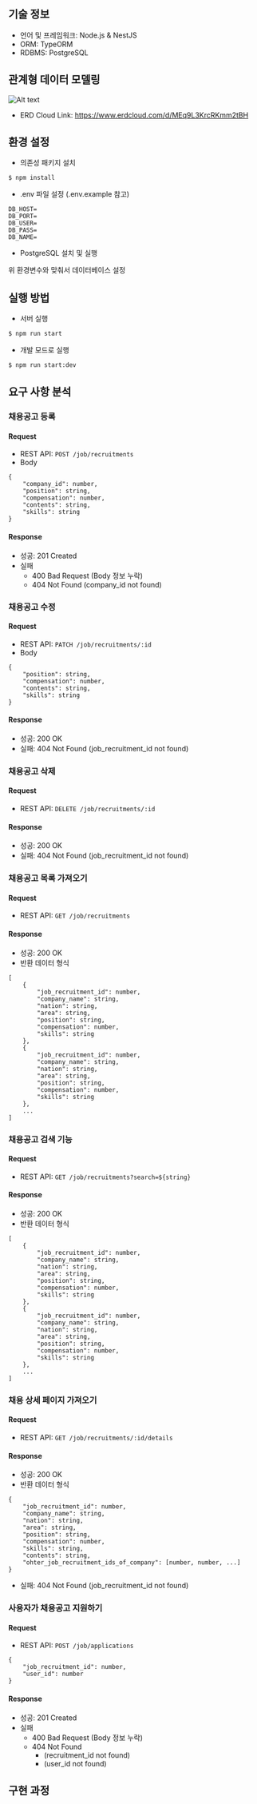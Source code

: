 ## 기술 정보
- 언어 및 프레임워크: Node.js & NestJS
- ORM: TypeORM
- RDBMS: PostgreSQL

## 관계형 데이터 모델링

![Alt text](./docs/images/erd_modeling.png)

- ERD Cloud Link: https://www.erdcloud.com/d/MEq9L3KrcRKmm2tBH

## 환경 설정

- 의존성 패키지 설치
```bash
$ npm install
```

- .env 파일 설정 (.env.example 참고)
```.env
DB_HOST=
DB_PORT=
DB_USER=
DB_PASS=
DB_NAME=
```

- PostgreSQL 설치 및 실행

위 환경변수와 맞춰서 데이터베이스 설정


## 실행 방법

- 서버 실행
```bash
$ npm run start
```


- 개발 모드로 실행
```bash
$ npm run start:dev
```

## 요구 사항 분석

### 채용공고 등록

#### Request
- REST API: `POST /job/recruitments`
- Body
```
{
	"company_id": number,
	"position": string,
	"compensation": number,
	"contents": string,
	"skills": string
}
```
#### Response
- 성공: 201 Created
- 실패
  - 400 Bad Request (Body 정보 누락)
  - 404 Not Found (company_id not found)

### 채용공고 수정

#### Request
- REST API: `PATCH /job/recruitments/:id`
- Body
```
{
	"position": string,
	"compensation": number,
	"contents": string,
	"skills": string	
}
```
#### Response
- 성공: 200 OK
- 실패: 404 Not Found (job_recruitment_id not found)

### 채용공고 삭제

#### Request
- REST API: `DELETE /job/recruitments/:id`

#### Response
- 성공: 200 OK
- 실패: 404 Not Found (job_recruitment_id not found)

### 채용공고 목록 가져오기

#### Request
- REST API: `GET /job/recruitments`

#### Response
- 성공: 200 OK
- 반환 데이터 형식
```
[
	{
		"job_recruitment_id": number,
		"company_name": string,
		"nation": string,
		"area": string,
		"position": string,
		"compensation": number,
		"skills": string
	},
	{
		"job_recruitment_id": number,
		"company_name": string,
		"nation": string,
		"area": string,
		"position": string,
		"compensation": number,
		"skills": string
	},
	...
]
```

### 채용공고 검색 기능

#### Request
- REST API: `GET /job/recruitments?search=${string}`

#### Response
- 성공: 200 OK
- 반환 데이터 형식
```
[
	{
		"job_recruitment_id": number,
		"company_name": string,
		"nation": string,
		"area": string,
		"position": string,
		"compensation": number,
		"skills": string
	},
	{
		"job_recruitment_id": number,
		"company_name": string,
		"nation": string,
		"area": string,
		"position": string,
		"compensation": number,
		"skills": string
	},
	...
]
```

### 채용 상세 페이지 가져오기

#### Request
- REST API: `GET /job/recruitments/:id/details`

#### Response
- 성공: 200 OK
- 반환 데이터 형식
```
{
	"job_recruitment_id": number,
	"company_name": string,
	"nation": string,
	"area": string,
	"position": string,
	"compensation": number,
	"skills": string,
	"contents": string,
	"ohter_job_recruitment_ids_of_company": [number, number, ...]
}
```
- 실패: 404 Not Found (job_recruitment_id not found)

### 사용자가 채용공고 지원하기

#### Request
- REST API: `POST /job/applications`
```
{
	"job_recruitment_id": number,
	"user_id": number
}
```

#### Response
- 성공: 201 Created
- 실패
  - 400 Bad Request (Body 정보 누락)
  - 404 Not Found
    - (recruitment_id not found)
    - (user_id not found)

## 구현 과정
